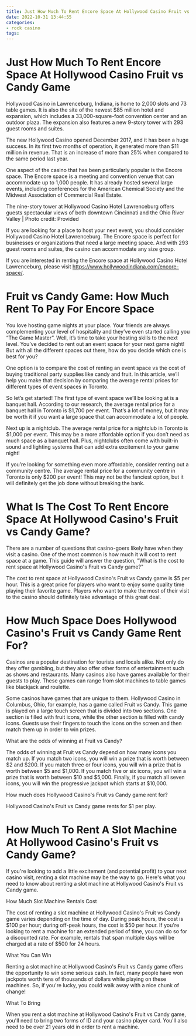 ```yaml
---
title: Just How Much To Rent Encore Space At Hollywood Casino Fruit vs Candy Game
date: 2022-10-31 13:44:55
categories:
- rock casino
tags:
---
```



#  Just How Much To Rent Encore Space At Hollywood Casino Fruit vs Candy Game

Hollywood Casino in Lawrenceburg, Indiana, is home to 2,000 slots and 73 table games. It is also the site of the newest $85 million hotel and expansion, which includes a 33,000-square-foot convention center and an outdoor plaza. The expansion also features a new 9-story tower with 293 guest rooms and suites.

The new Hollywood Casino opened December 2017, and it has been a huge success. In its first two months of operation, it generated more than $11 million in revenue. That is an increase of more than 25% when compared to the same period last year.

One aspect of the casino that has been particularly popular is the Encore space. The Encore space is a meeting and convention venue that can accommodate up to 1,000 people. It has already hosted several large events, including conferences for the American Chemical Society and the Midwest Association of Commercial Real Estate.

The nine-story tower at Hollywood Casino Hotel Lawrenceburg offers guests spectacular views of both downtown Cincinnati and the Ohio River Valley | Photo credit: Provided

If you are looking for a place to host your next event, you should consider Hollywood Casino Hotel Lawrenceburg. The Encore space is perfect for businesses or organizations that need a large meeting space. And with 293 guest rooms and suites, the casino can accommodate any size group.

If you are interested in renting the Encore space at Hollywood Casino Hotel Lawrenceburg, please visit https://www.hollywoodindiana.com/encore-space/.

#  Fruit vs Candy Game: How Much Rent To Pay For Encore Space

You love hosting game nights at your place. Your friends are always complementing your level of hospitality and they’ve even started calling you “The Game Master”. Well, it’s time to take your hosting skills to the next level. You’ve decided to rent out an event space for your next game night! But with all the different spaces out there, how do you decide which one is best for you?

One option is to compare the cost of renting an event space vs the cost of buying traditional party supplies like candy and fruit. In this article, we’ll help you make that decision by comparing the average rental prices for different types of event spaces in Toronto.

So let’s get started! The first type of event space we’ll be looking at is a banquet hall. According to our research, the average rental price for a banquet hall in Toronto is $1,700 per event. That’s a lot of money, but it may be worth it if you want a large space that can accommodate a lot of people.

Next up is a nightclub. The average rental price for a nightclub in Toronto is $1,000 per event. This may be a more affordable option if you don’t need as much space as a banquet hall. Plus, nightclubs often come with built-in sound and lighting systems that can add extra excitement to your game night!

If you’re looking for something even more affordable, consider renting out a community centre. The average rental price for a community centre in Toronto is only $200 per event! This may not be the fanciest option, but it will definitely get the job done without breaking the bank.

#  What Is The Cost To Rent Encore Space At Hollywood Casino's Fruit vs Candy Game?

There are a number of questions that casino-goers likely have when they visit a casino. One of the most common is how much it will cost to rent space at a game. This guide will answer the question, "What is the cost to rent space at Hollywood Casino's Fruit vs Candy game?"

The cost to rent space at Hollywood Casino's Fruit vs Candy game is $5 per hour. This is a great price for players who want to enjoy some quality time playing their favorite game. Players who want to make the most of their visit to the casino should definitely take advantage of this great deal.

#  How Much Space Does Hollywood Casino's Fruit vs Candy Game Rent For?

Casinos are a popular destination for tourists and locals alike. Not only do they offer gambling, but they also offer other forms of entertainment such as shows and restaurants. Many casinos also have games available for their guests to play. These games can range from slot machines to table games like blackjack and roulette.

Some casinos have games that are unique to them. Hollywood Casino in Columbus, Ohio, for example, has a game called Fruit vs Candy. This game is played on a large touch screen that is divided into two sections. One section is filled with fruit icons, while the other section is filled with candy icons. Guests use their fingers to touch the icons on the screen and then match them up in order to win prizes.

What are the odds of winning at Fruit vs Candy?

The odds of winning at Fruit vs Candy depend on how many icons you match up. If you match two icons, you will win a prize that is worth between $2 and $200. If you match three or four icons, you will win a prize that is worth between $5 and $1,000. If you match five or six icons, you will win a prize that is worth between $10 and $5,000. Finally, if you match all seven icons, you will win the progressive jackpot which starts at $10,000.

How much does Hollywood Casino's Fruit vs Candy game rent for?

Hollywood Casino's Fruit vs Candy game rents for $1 per play.

#  How Much To Rent A Slot Machine At Hollywood Casino's Fruit vs Candy Game?

If you're looking to add a little excitement (and potential profit) to your next casino visit, renting a slot machine may be the way to go. Here's what you need to know about renting a slot machine at Hollywood Casino's Fruit vs Candy game.

How Much Slot Machine Rentals Cost

The cost of renting a slot machine at Hollywood Casino's Fruit vs Candy game varies depending on the time of day. During peak hours, the cost is $100 per hour; during off-peak hours, the cost is $50 per hour. If you're looking to rent a machine for an extended period of time, you can do so for a discounted rate. For example, rentals that span multiple days will be charged at a rate of $500 for 24 hours.

What You Can Win

Renting a slot machine at Hollywood Casino's Fruit vs Candy game offers the opportunity to win some serious cash. In fact, many people have won jackpots worth tens of thousands of dollars while playing on these machines. So, if you're lucky, you could walk away with a nice chunk of change!

What To Bring

When you rent a slot machine at Hollywood Casino's Fruit vs Candy game, you'll need to bring two forms of ID and your casino player card. You'll also need to be over 21 years old in order to rent a machine.